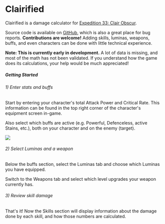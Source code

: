 # Clairified

Clairified is a damage calculator for [Expedition 33: Clair Obscur](https://www.expedition33.com/).

Source code is available on [GitHub](https://github.com/kbranch/clairified), which is also a great place for bug reports. **Contributions are welcome!** Adding skills, luminas, weapons, buffs, and even characters can be done with little technical experience.

**Note: This is currently early in development.** A lot of data is missing, and most of the math has not been validated. If you understand how the game does its calculations, your help would be much appreciated!

##### Getting Started
###### 1) Enter stats and buffs

Start by entering your character's total Attack Power and Critical Rate. This information can be found in the top right corner of the character's equipment screen in-game.

Also select which buffs are active (e.g. Powerful, Defenceless, active Stains, etc.), both on your character and on the enemy (target).

![](/images/character-stats.png)

###### 2) Select Luminas and a weapon

Below the buffs section, select the Luminas tab and choose which Luminas you have equipped.

Switch to the Weapons tab and select which level upgrades your weapon currently has.

###### 3) Review skill damage

That's it! Now the Skills section will display information about the damage done by each skill, and how those numbers are calculated.